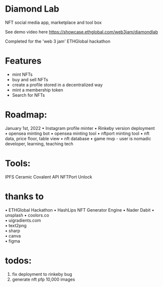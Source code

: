 # Diamond Lab

NFT social media app, marketplace and tool box

See demo video here https://showcase.ethglobal.com/web3jam/diamondlab

Completed for the 'web 3 jam' ETHGlobal hackathon

# Features

- mint NFTs
- buy and sell NFTs
- create a profile stored in a decentralized way
- mint a membership token
- Search for NFTs 

# Roadmap:

January 1st, 2022
• Instagram profile minter
• Rinkeby version deployment
• opensea minting bot
• opensea minting tool
• nftport minting tool
• nft data, price floor, table view
• nft database
• game mvp - user is nomadic developer, learning, teaching tech


# Tools:

IPFS
Ceramic
Covalent API
NFTPort
Unlock

# thanks to

• ETHGlobal Hackathon
• HashLips NFT Generator Engine
• Nader Dabit
• unsplash
• coolors.co                       
• uigradients.com                       
• text2png                       
• sharp                       
• canva                       
• figma

# todos:
1. fix deployment to rinkeby bug
2. generate nft pfp 10,000 images
